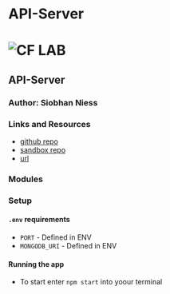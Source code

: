# API-Server

![CF](http://i.imgur.com/7v5ASc8.png) LAB
=================================================

## API-Server

### Author: Siobhan Niess

### Links and Resources

* [github repo](https://github.com/niesssiobhan/Queue-Server)
* [sandbox repo](https://codesandbox.io/s/oj7l1w5r4y)
* [url](https://oj7l1w5r4y.codesandbox.io/)

### Modules

### Setup
#### `.env` requirements
* `PORT` - Defined in ENV
* `MONGODB_URI` - Defined in ENV

#### Running the app
- To start enter `npm start` into yoour terminal